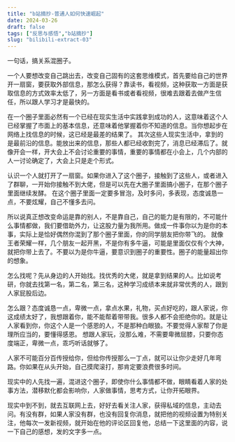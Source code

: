```yaml
---
title: "b站摘抄-普通人如何快速崛起"
date: 2024-03-26
draft: false
tags: ["反思与感悟","b站摘抄"]
slug: "bilibili-extract-03"
---
```


一句话，搞关系混圈子。

一个人要想改变自己跳出去，改变自己固有的这套思维模式，首先要给自己的世界开一扇窗，要获取外部信息，那怎么获得？靠读书，看视频，这种获取一方面是获取信息的方式效率太低了，另一方面是看书或者看视频，很难去跟着去做产生信任，所以跟人学习才是最快的。

在一个圈子里面必然有一个已经在现实生活中实践拿到成功的人，这意味着这个人已经掌握了市面上的基本信息，还意味着他掌握着你不知道的信息。当你想起步在网络上找信息的时候，这已经是最差的结果了。
其次这些人现实生活中，拿到的是最前沿的信息。能放出来的信息，那些人都已经收割完了，消息已经滞后了。就像开会一样，开大会上不会讨论重要的事情，重要的事情都在小会上，几个内部的人一讨论确定了，大会上只是走个形式。

认识一个人就打开了一扇窗。如果你进入了这个圈子，接触到了这些人，或者进入了群聊，一开始你接触不到大佬，但是可以先在大圈子里面搞小圈子，在那个圈子里面继续发酵。
在这个圈子里面一定要多冒泡，及时多问，多表现，态度诚恳一点，不要炫耀，自己不懂多去问。

所以说真正想改变命运是靠的别人，不是靠自己，自己的能力是有限的，不可能什么事情都做，我们要借助外力，让这股力量为我所用。做成一件事你以为是你的本事，实际上是恰好偶然你混到了那个圈子里面，你的同学朋友把你带飞的。
就像王者荣耀一样，几个朋友一起开黑，不是你有多牛逼，可能是里面仅仅有个大神，就把你带上去了。不要以为是你牛逼，要意识到圈子的重要性。圈子的能量超出你的想象。

怎么找呢？先从身边的人开始找。找优秀的大佬，就是拿到结果的人。比如说考研，你就去找第一名，第二名，第三名，这种学习成绩本来就非常优秀的人，跟到人家屁股后边。

怎么跟？态度诚恳一点，卑微一点，拿点水果，礼物，买点好吃的，跟人家说，你这成绩太好了，我想跟着你，能不能帮着带带我。很多人都不会拒绝你的。就是让人家看到你，你这个人是一个感恩的人，不是那种白眼狼。不要觉得人家帮了你是理所应当的，要懂得感恩。
想跟人家玩，没那么难，不需要卑微屈膝，只要你态度端正，卑微一点，乖巧听话就够了。

人家不可能百分百传授给你，但给你传授那么一丁点，就可以让你少走好几年弯路。你如果在从头开始，自己摸爬滚打，那肯定要浪费很多时间。

现实中的人先找一遍，混进这个圈子，即使你什么事情都不做，眼睛看着人家的处事方法，潜移默化都会影响你，人家做事情，思考方式，让你开拓眼界。

现实中到不到，就去互联网上去，好好去看关注人家，获得私域的信息，主动去问。有没有群，如果人家没有群，也没有回复你消息，就把他的视频设置为特别关注，他每次一发新视频，就开始在他的评论区回复他，总结一下这里面的内容，说一下自己的感想，发的文字多一点。






